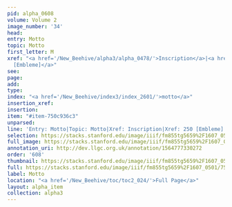 ```yaml
---
pid: alpha_0608
volume: Volume 2
image_number: '34'
head: 
entry: Motto
topic: Motto
first_letter: M
xref: "<a href='/New_Beehive/alpha3/alpha_0478/'>Inscription</a>|<a href='/New_Beehive/toc/toc2_084/'>250
  [Embleme]</a>"
see: 
page: 
add: 
type: 
index: "<a href='/New_Beehive/index3/index_2601/'>motto</a>"
insertion_xref: 
insertion: 
item: "#item-750c936c3"
unparsed: 
line: 'Entry: Motto|Topic: Motto|Xref: Inscription|Xref: 250 [Embleme]|Index: motto|#item-750c936c3'
selection: https://stacks.stanford.edu/image/iiif/fm855tg5659%2F1607_0501/755,1121,3009,221/full/0/default.jpg
full_image: https://stacks.stanford.edu/image/iiif/fm855tg5659%2F1607_0501/full/full/0/default.jpg
annotation_uri: http://dev.llgc.org.uk/annotation/1564777330272
order: '608'
thumbnail: https://stacks.stanford.edu/image/iiif/fm855tg5659%2F1607_0501/755,1121,600,180/250,/0/default.jpg
full: https://stacks.stanford.edu/image/iiif/fm855tg5659%2F1607_0501/755,1121,3009,221/full/0/default.jpg
label: Motto
location: "<a href='/New_Beehive/toc/toc2_024/'>Full Page</a>"
layout: alpha_item
collection: alpha3
---
```

